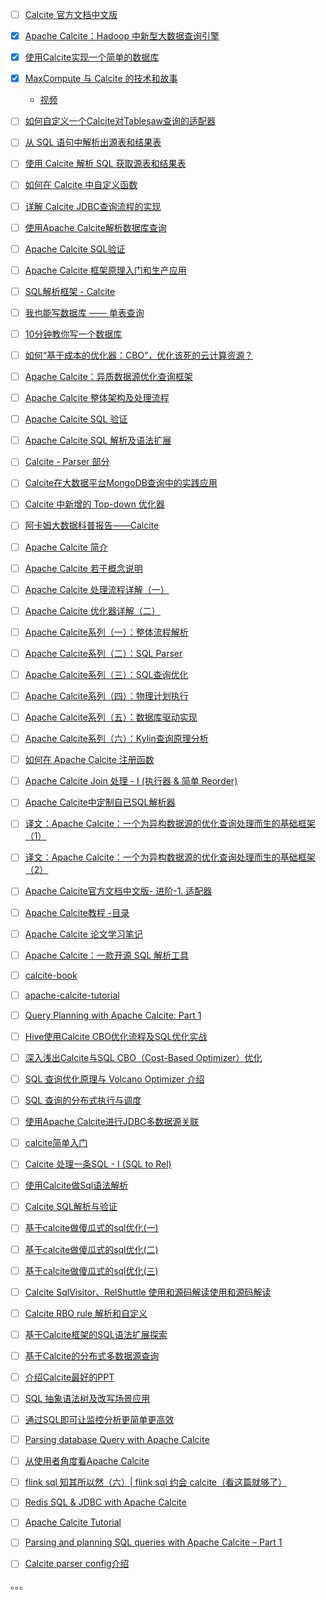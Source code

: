 - [ ] [Calcite 官方文档中文版](https://strongduanmu.com/wiki/calcite/background.html#start)
- [x] [Apache Calcite：Hadoop 中新型大数据查询引擎](https://smartsi.blog.csdn.net/article/details/130038027)
- [x] [使用Calcite实现一个简单的数据库](https://mp.weixin.qq.com/s/xaCEkCi85FSrzcqwq3n3xA)
- [x] [MaxCompute 与 Calcite 的技术和故事](https://smartsi.blog.csdn.net/article/details/130072537)
  - [视频](https://www.bilibili.com/video/BV1U4411n7Yx/)
- [ ] [如何自定义一个Calcite对Tablesaw查询的适配器](https://www.cnblogs.com/ginponson/p/14120531.html)
- [ ] [从 SQL 语句中解析出源表和结果表](https://blog.jrwang.me/2018/parse-table-in-sql/)
- [ ] [使用 Calcite 解析 SQL 获取源表和结果表](https://www.toutiao.com/article/7137180267675943435)
- [ ] [如何在 Calcite 中自定义函数](https://www.toutiao.com/article/6920103216134849035)
- [ ] [详解 Calcite JDBC查询流程的实现](https://www.toutiao.com/article/6919657214928044547)
- [ ] [使用Apache Calcite解析数据库查询](https://www.toutiao.com/article/6932132927677415948)
- [ ] [Apache Calcite SQL验证](https://mp.weixin.qq.com/s/LmJljZAByWb8ccmcIgybFg)
- [ ] [Apache Calcite 框架原理入门和生产应用](https://developer.baidu.com/article/detail.html?id=295433)
- [ ] [SQL解析框架 - Calcite](https://www.liaojiayi.com/calcite/)
- [ ] [我也能写数据库 —— 单表查询](https://mp.weixin.qq.com/s/7yAnEi5nhWFhsBCQ1bwDgA)
- [ ] [10分钟教你写一个数据库](https://mp.weixin.qq.com/s/Ppr_9DzbQAYe3cXu8K3vcQ)
- [ ] [如何“基于成本的优化器：CBO”，优化该死的云计算资源？](https://www.toutiao.com/article/7201508678552486452)
- [ ] [Apache Calcite：异质数据源优化查询框架](https://xie.infoq.cn/article/f6f2fee3aa86cd3882cf5240a)
- [ ] [Apache Calcite 整体架构及处理流程](https://xie.infoq.cn/article/1df5a39bb071817e8b4cb4b29)
- [ ] [Apache Calcite SQL 验证](https://xie.infoq.cn/article/ccfaf91cf0708e600846e70bc)
- [ ] [Apache Calcite SQL 解析及语法扩展](https://xie.infoq.cn/article/7601e809de20aea301611194b)
- [ ] [Calcite - Parser 部分](https://aaaaaaron.github.io/2020/02/08/Calcite%20-%20Parser%20%E9%83%A8%E5%88%86/)
- [ ] [Calcite在大数据平台MongoDB查询中的实践应用](https://www.toutiao.com/article/7136382849946812966)
- [ ] [Calcite 中新增的 Top-down 优化器](https://ericfu.me/calcite-top-down-planner/)
- [ ] [阿卡姆大数据科普报告——Calcite](https://cloud.tencent.com/developer/article/1658886)
- [ ] [Apache Calcite 简介](https://zhuanlan.zhihu.com/p/65345536)
- [ ] [Apache Calcite 若干概念说明](https://zhuanlan.zhihu.com/p/65701467)
- [ ] [Apache Calcite 处理流程详解（一）](https://matt33.com/2019/03/07/apache-calcite-process-flow/)
- [ ] [Apache Calcite 优化器详解（二）](https://matt33.com/2019/03/17/apache-calcite-planner/)
- [ ] [Apache Calcite系列（一）：整体流程解析](https://zhuanlan.zhihu.com/p/614668529)
- [ ] [Apache Calcite系列（二）：SQL Parser](https://zhuanlan.zhihu.com/p/615666402)
- [ ] [Apache Calcite系列（三）：SQL查询优化](https://zhuanlan.zhihu.com/p/618995585)
- [ ] [Apache Calcite系列（四）：物理计划执行](https://zhuanlan.zhihu.com/p/619729392)
- [ ] [Apache Calcite系列（五）：数据库驱动实现](https://zhuanlan.zhihu.com/p/623014972)
- [ ] [Apache Calcite系列（六）：Kylin查询原理分析](https://zhuanlan.zhihu.com/p/623062311)
- [ ] [如何在 Apache Calcite 注册函数](https://zhuanlan.zhihu.com/p/65472726)
- [ ] [Apache Calcite Join 处理 - I (执行器 & 简单 Reorder)](https://zhuanlan.zhihu.com/p/67725127)
- [ ] [Apache Calcite中定制自已SQL解析器](https://zhuanlan.zhihu.com/p/65345335)
- [ ] [译文：Apache Calcite：一个为异构数据源的优化查询处理而生的基础框架（1）](https://mp.weixin.qq.com/s/D7wpB9TBLwNBem0gIN4XgA)
- [ ] [译文：Apache Calcite：一个为异构数据源的优化查询处理而生的基础框架（2）](https://mp.weixin.qq.com/s/P2vl5OzrBUgXhgYa4X3lPg)
- [ ] [Apache Calcite官方文档中文版- 进阶-1. 适配器](https://blog.51cto.com/u_1196740/2160570)
- [ ] [Apache Calcite教程 -目录](https://blog.csdn.net/QXC1281/article/details/89070285)
- [ ] [Apache Calcite 论文学习笔记](https://www.jianshu.com/p/4f4fea8abfab)
- [ ] [Apache Calcite：一款开源 SQL 解析工具](https://mp.weixin.qq.com/s/vUkdWc14R1EPaWk3jCbztw)
- [ ] [calcite-book](https://github.com/piaobeizu/calcite-book)
- [ ] [apache-calcite-tutorial](https://github.com/quxiucheng/apache-calcite-tutorial)
- [ ] [Query Planning with Apache Calcite: Part 1](https://medium.com/@mpathirage/query-planning-with-apache-calcite-part-1-fe957b011c36)
- [ ] [Hive使用Calcite CBO优化流程及SQL优化实战](https://zhuanlan.zhihu.com/p/258081600)
- [ ] [深入浅出Calcite与SQL CBO（Cost-Based Optimizer）优化](https://zhuanlan.zhihu.com/p/248796415)
- [ ] [SQL 查询优化原理与 Volcano Optimizer 介绍](https://zhuanlan.zhihu.com/p/48735419)
- [ ] [SQL 查询的分布式执行与调度](https://zhuanlan.zhihu.com/p/100949808)
- [ ] [使用Apache Calcite进行JDBC多数据源关联](https://zhuanlan.zhihu.com/p/143935885)
- [ ] [calcite简单入门](https://blog.gavinzh.com/2019/06/29/calcite-learn/)
- [ ] [Calcite 处理一条SQL - I (SQL to Rel)](https://zhuanlan.zhihu.com/p/58139279)
- [ ] [使用Calcite做Sql语法解析](https://blog.csdn.net/u013516966/article/details/104191190)
- [ ] [Calcite SQL解析与验证](https://www.datacl.top/2020/06/12/Calcite%20SQL%E8%A7%A3%E6%9E%90%E4%B8%8E%E9%AA%8C%E8%AF%81/)
- [ ] [基于calcite做傻瓜式的sql优化(一)](https://www.cnblogs.com/niutao/p/13982876.html)
- [ ] [基于calcite做傻瓜式的sql优化(二)](https://www.cnblogs.com/niutao/p/14024383.html)
- [ ] [基于calcite做傻瓜式的sql优化(三)](https://www.cnblogs.com/niutao/p/14027732.html)
- [ ] [Calcite SqlVisitor、RelShuttle 使用和源码解读使用和源码解读](https://guosmilesmile.github.io/2020/09/26/Calcite-SqlVisitor-RelShuttle-%E4%BD%BF%E7%94%A8%E5%92%8C%E6%BA%90%E7%A0%81%E8%A7%A3%E8%AF%BB/)
- [ ] [Calcite RBO rule 解析和自定义](https://guosmilesmile.github.io/2020/08/11/Calcite-RBO-rule-%E8%A7%A3%E6%9E%90%E5%92%8C%E8%87%AA%E5%AE%9A%E4%B9%89/)
- [ ] [基于Calcite框架的SQL语法扩展探索](https://mp.weixin.qq.com/s/6TYGKvTn2c2hVpdkhUxcmQ)
- [ ] [基于Calcite的分布式多数据源查询](https://mp.weixin.qq.com/s/9toCkpAtVxYHP4ocG_oukA)
- [ ] [介绍Calcite最好的PPT](https://mp.weixin.qq.com/s/QLI88ZRefuTNjkb_n6pGgA)
- [ ] [SQL 抽象语法树及改写场景应用](https://xie.infoq.cn/article/01dab1c8d137221eb9c1e005d)
- [ ] [通过SQL即可让监控分析更简单更高效](https://www.toutiao.com/article/6725619503163507204)
- [ ] [Parsing database Query with Apache Calcite](https://blog.knoldus.com/parsing-database-query-with-apache-calcite/)
- [ ] [从使用者角度看Apache Calcite](https://shenzhu.github.io/calcite-user-perspective/)
- [ ] [flink sql 知其所以然（六）| flink sql 约会 calcite（看这篇就够了）](https://cloud.tencent.com/developer/article/1972170)
- [ ] [Redis SQL & JDBC with Apache Calcite](https://www.youtube.com/watch?v=RYybkMTGzcE)
- [ ] [Apache Calcite Tutorial](https://codetinkering.com/apache-calcite-tutorial/)
- [ ] [Parsing and planning SQL queries with Apache Calcite – Part 1](https://blog.mireo.com/from-a-string-to-the-thing-parsing-and-planning-sql-queries-with-apache-calcite-part-1)
- [ ] [Calcite parser config介绍](https://cloud.tencent.com/developer/article/2169871)



。。。
